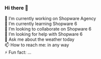 ### Hi there 👋


 🔭 I’m currently working on Shopware Agency<br/>
 🌱 I’m currently learning Shopware 6<br/>
 👯 I’m looking to collaborate on Shopware 6<br/>
 🤔 I’m looking for help with Shopware 6<br/>
 💬 Ask me about the weather today<br/>
 📫 How to reach me: in any way<br/>
 ⚡ Fun fact: ...
